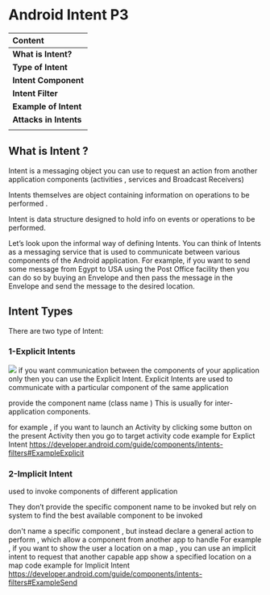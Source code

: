 # Android Intent P3


| Content                |
|:---------------------- |
| **What is Intent?**    |
| **Type of Intent**     |
| **Intent Component**   |
| **Intent Filter**      |
| **Example of Intent**  |
| **Attacks in Intents** |
|                        |

## What is Intent ?
Intent is a messaging object you can use to request an action from another application components (activities , services and Broadcast Receivers) 

Intents themselves are object containing information on operations to be performed .

Intent is data structure designed to hold info on events or operations to be performed.

Let’s look upon the informal way of defining Intents. You can think of Intents as a messaging service that is used to communicate between various components of the Android application.
 For example, if you want to send some message from Egypt to USA using the Post Office facility then you can do so by buying an Envelope and then pass the message in the Envelope and send the message to the desired location.
 
 
 ## Intent Types
 There are two type of Intent:
 
 ### 1-Explicit Intents
 ![](https://i.imgur.com/vd7pS0m.png)
if you want communication between the components of your application only then you can use the Explicit Intent.
Explicit Intents are used to communicate with a particular component of the same application

provide the component name (class name ) This is usually for inter-application components.

  for example , if you want to launch an Activity by clicking some button  on the present Activity then you go to target activity 
         code example for Explict Intent https://developer.android.com/guide/components/intents-filters#ExampleExplicit

 ### 2-Implicit Intent
used to invoke components of different application 

They don’t  provide the specific component name to be invoked but rely on system to find the best available component to be invoked


don't name a specific component , but instead declare a general action to perform , which allow a component from another app to handle 
For example , if you want to show the user a location on a map , you can use an implicit intent to request that another capable app show a specified location on a map 
code example for Implicit Intent   https://developer.android.com/guide/components/intents-filters#ExampleSend
